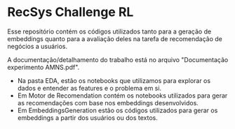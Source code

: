 # RecSys Challenge RL

Esse repositório contém os códigos utilizados tanto para a geração de embeddings quanto para a avaliação deles na tarefa de recomendação de negócios a usuários.

A documentação/detalhamento do trabalho está no arquivo "Documentação experimento AMNS.pdf".

- Na pasta EDA, estão os notebooks que utilizamos para explorar os dados e entender as features e o problema em si.
- Em Motor de Recomendation contém os notebooks utilizados para gerar as recomendações com base nos embeddings desenvolvidos.
- Em EmbeddingsGeneration estão os códigos utilizados para gerar os embeddings a partir dos usuários ou dos textos.
